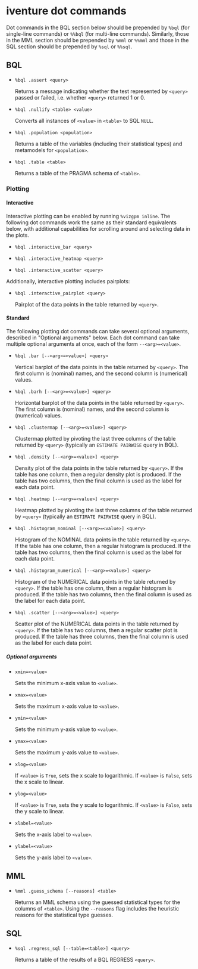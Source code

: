 # iventure dot commands
Dot commands in the BQL section below should be prepended by `%bql` (for
single-line commands) or `%%bql` (for multi-line commands). Similarly, those in
the MML section should be prepended by `%mml` or `%%mml` and those in the SQL
section should be prepended by `%sql` or `%%sql`.

## BQL
- `%bql .assert <query>`

	Returns a message indicating whether the test represented by `<query>` passed or
	failed, i.e. whether `<query>` returned 1 or 0.

- `%bql	.nullify <table> <value>`

	Converts all instances of `<value>` in `<table>` to SQL `NULL`.

- `%bql	.population <population>`

	Returns a table of the variables (including their statistical types) and
	metamodels for `<population>`.

- `%bql	.table <table>`

	Returns a table of the PRAGMA schema of `<table>`.

### Plotting
#### Interactive
Interactive plotting can be enabled by running `%vizgpm inline`.
The following dot commands work the same as their standard equivalents below,
with additional capabilities for scrolling around and selecting data in the
plots.

- `%bql .interactive_bar <query>`

- `%bql .interactive_heatmap <query>`

- `%bql .interactive_scatter <query>`

Additionally, interactive plotting includes pairplots:

- `%bql .interactive_pairplot <query>`

	Pairplot of the data points in the table returned by `<query>`.

#### Standard
The following plotting dot commands can take several optional arguments,
described in "Optional arguments" below. Each dot command can take multiple
optional arguments at once, each of the form `--<arg>=<value>`.

- `%bql .bar [--<arg>=<value>] <query>`

	Vertical barplot of the data points in the table returned by `<query>`. The
	first column is (nominal) names, and the second column is (numerical) values.

- `%bql .barh [--<arg>=<value>] <query>`

	Horizontal barplot of the data points in the table returned by `<query>`. The
	first column is (nominal) names, and the second column is (numerical) values.

- `%bql .clustermap [--<arg>=<value>] <query>`

	Clustermap plotted by pivoting the last three columns of the table returned by
	`<query>` (typically an `ESTIMATE PAIRWISE` query in BQL).

- `%bql .density [--<arg>=<value>] <query>`

	Density plot of the data points in the table returned by `<query>`. If the table
	has one column, then a regular density plot is produced. If the table has two
	columns, then the final column is used as the label for each data point.

- `%bql .heatmap [--<arg>=<value>] <query>`

	Heatmap plotted by pivoting the last three columns of the table returned by
	`<query>` (typically an `ESTIMATE PAIRWISE` query in BQL).

- `%bql .histogram_nominal [--<arg>=<value>] <query>`

	Histogram of the NOMINAL data points in the table returned by `<query>`. If the
	table has one column, then a regular histogram is produced. If the table has two
	columns, then the final column is used as the label for each data point.

- `%bql .histogram_numerical [--<arg>=<value>] <query>`

	Histogram of the NUMERICAL data points in the table returned by `<query>`. If
	the table has one column, then a regular histogram is produced. If the table has
	two columns, then the final column is used as the label for each data point.

- `%bql .scatter [--<arg>=<value>] <query>`

	Scatter plot of the NUMERICAL data points in the table returned by `<query>`. If
	the table has two columns, then a regular scatter plot is produced. If the table
	has three columns, then the final column is used as the label for each data
	point.

##### Optional arguments
- `xmin=<value>`

	Sets the minimum x-axis value to `<value>`.

- `xmax=<value>`

	Sets the maximum x-axis value to `<value>`.

- `ymin=<value>`

	Sets the minimum y-axis value to `<value>`.

- `ymax=<value>`

	Sets the maximum y-axis value to `<value>`.

- `xlog=<value>`

	If `<value>` is `True`, sets the x scale to logarithmic. If `<value>` is `False`,
	sets the x scale to linear.

- `ylog=<value>`

	If `<value>` is `True`, sets the y scale to logarithmic. If `<value>` is `False`,
	sets the y scale to linear.

- `xlabel=<value>`

	Sets the x-axis label to `<value>`.

- `ylabel=<value>`

	Sets the y-axis label to `<value>`.

## MML
- `%mml .guess_schema [--reasons] <table>`

	Returns an MML schema using the guessed statistical types for the columns of
	`<table>`. Using the `--reasons` flag includes the heuristic reasons for the
	statistical type guesses.

## SQL
- `%sql .regress_sql [--table=<table>] <query>`

	Returns a table of the results of a BQL REGRESS `<query>`.

